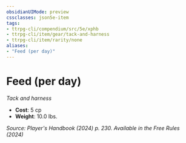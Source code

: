 ```yaml
---
obsidianUIMode: preview
cssclasses: json5e-item
tags:
- ttrpg-cli/compendium/src/5e/xphb
- ttrpg-cli/item/gear/tack-and-harness
- ttrpg-cli/item/rarity/none
aliases: 
- "Feed (per day)"
---
```

# Feed (per day)
*Tack and harness*  

- **Cost**: 5 cp
- **Weight**: 10.0 lbs.

*Source: Player's Handbook (2024) p. 230. Available in the Free Rules (2024)*